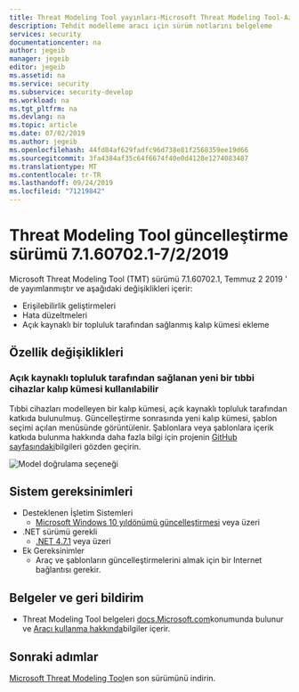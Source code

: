 ```yaml
---
title: Threat Modeling Tool yayınları-Microsoft Threat Modeling Tool-Azure | Microsoft Docs
description: Tehdit modelleme aracı için sürüm notlarını belgeleme
services: security
documentationcenter: na
author: jegeib
manager: jegeib
editor: jegeib
ms.assetid: na
ms.service: security
ms.subservice: security-develop
ms.workload: na
ms.tgt_pltfrm: na
ms.devlang: na
ms.topic: article
ms.date: 07/02/2019
ms.author: jegeib
ms.openlocfilehash: 44fd84af629fadfc96d738e81f2568359ee19d66
ms.sourcegitcommit: 3fa4384af35c64f6674f40e0d4128e1274083487
ms.translationtype: MT
ms.contentlocale: tr-TR
ms.lasthandoff: 09/24/2019
ms.locfileid: "71219842"
---
```

# <a name="threat-modeling-tool-update-release-71607021---722019"></a>Threat Modeling Tool güncelleştirme sürümü 7.1.60702.1-7/2/2019

Microsoft Threat Modeling Tool (TMT) sürümü 7.1.60702.1, Temmuz 2 2019 ' de yayımlanmıştır ve aşağıdaki değişiklikleri içerir:

- Erişilebilirlik geliştirmeleri
- Hata düzeltmeleri
- Açık kaynaklı bir topluluk tarafından sağlanmış kalıp kümesi ekleme

## <a name="feature-changes"></a>Özellik değişiklikleri

### <a name="a-new-medical-devices-stencil-set-provided-by-the-open-source-community-is-available"></a>Açık kaynaklı topluluk tarafından sağlanan yeni bir tıbbi cihazlar kalıp kümesi kullanılabilir

Tıbbi cihazları modelleyen bir kalıp kümesi, açık kaynaklı topluluk tarafından katkıda bulunulmuş. Güncelleştirme sonrasında yeni kalıp kümesi, şablon seçimi açılan menüsünde görüntülenir. Şablonlara veya şablonlara içerik katkıda bulunma hakkında daha fazla bilgi için projenin [GitHub sayfasındaki](https://github.com/Microsoft/threat-modeling-templates)bilgileri gözden geçirin.

![Model doğrulama seçeneği](./media/threat-modeling-tool-releases-71607021/tmt-template-selection.png)

## <a name="system-requirements"></a>Sistem gereksinimleri

- Desteklenen İşletim Sistemleri
  - [Microsoft Windows 10 yıldönümü güncelleştirmesi](https://blogs.windows.com/windowsexperience/2016/08/02/how-to-get-the-windows-10-anniversary-update/#HTkoK5Zdv0g2F2Zq.97) veya üzeri
- .NET sürümü gerekli
  - [.NET 4.7.1](https://go.microsoft.com/fwlink/?LinkId=863262) veya üzeri
- Ek Gereksinimler
  - Araç ve şablonların güncelleştirmelerini almak için bir Internet bağlantısı gerekir.

## <a name="documentation-and-feedback"></a>Belgeler ve geri bildirim

- Threat Modeling Tool belgeleri [docs.Microsoft.com](threat-modeling-tool.md)konumunda bulunur ve [Aracı kullanma hakkında](threat-modeling-tool-getting-started.md)bilgiler içerir.

## <a name="next-steps"></a>Sonraki adımlar

[Microsoft Threat Modeling Tool](https://aka.ms/threatmodelingtool)en son sürümünü indirin.
